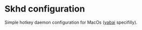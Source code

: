 # Skhd configuration
Simple hotkey daemon configuration for MacOs ([yabai](https://github.com/DeadlySquad13/YabaiWm_config) specifilly).
